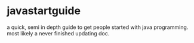 # javastartguide
a quick, semi in depth guide to get people started with java programming. most likely a never finished updating doc.
